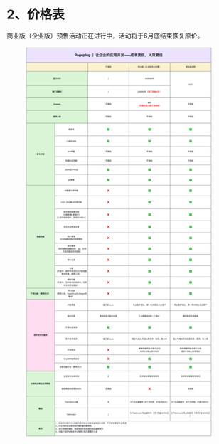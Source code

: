 # 2、价格表

商业版（企业版）预售活动正在进行中，活动将于6月底结束恢复原价。

<figure><img src="../.gitbook/assets/image (43).png" alt=""><figcaption></figcaption></figure>
